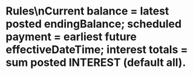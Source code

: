# Rules\nCurrent balance = latest posted endingBalance; scheduled payment = earliest future effectiveDateTime; interest totals = sum posted INTEREST (default all).